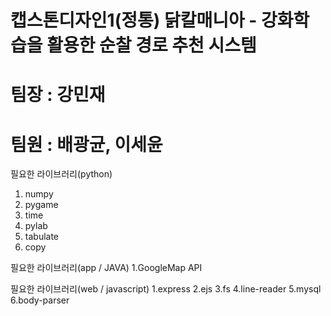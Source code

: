 # 캡스톤디자인1(정통) 닭칼매니아 - 강화학습을 활용한 순찰 경로 추천 시스템
# 팀장 : 강민재
# 팀원 : 배광균, 이세윤

필요한 라이브러리(python)
1. numpy
2. pygame
3. time
4. pylab
5. tabulate
6. copy

필요한 라이브러리(app / JAVA)
1.GoogleMap API

필요한 라이브러리(web / javascript)
1.express
2.ejs
3.fs
4.line-reader
5.mysql
6.body-parser
